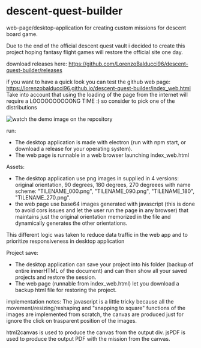 # descent-quest-builder
web-page/desktop-application for creating custom missions for descent board game.

Due to the end of the official descent quest vault i decided to create this project hoping fantasy flight games will restore the official site one day.

download releases here: https://github.com/LorenzoBalducci96/descent-quest-builder/releases

if you want to have a quick look you can test the github web page:
https://lorenzobalducci96.github.io/descent-quest-builder/index_web.html
Take into account that using the loading of the page from the internet will require a LOOOOOOOOOONG TIME :) so consider to pick one of the distributions

![watch the demo image on the repository](/doc_images/demo.gif?raw=true "UI_DEMO")

run:
  * The desktop application is made with electron (run with npm start, or download a release for your operating system).
  * The web page is runnable in a web browser launching index_web.html

Assets:
  * The desktop application use png images in supplied in 4 versions: original orientation, 90 degrees, 180 degrees, 270 degreees with name scheme: "TILENAME_000.png", "TILENAME_090.png", "TILENAME_180", "TILENAME_270.png".
  * the web page use base64 images generated with javascript (this is done to avoid cors issues and let the user run the page in any      browser) that maintains just the original orientation memorized in the file and dynamically generates the other orientations.
  
This different logic was taken to reduce data traffic in the web app and to prioritize responsiveness in desktop application 

Project save:
  * The desktop application can save your project into his folder (backup of entire innerHTML of the document) and can then show all your saved projects and restore the session.
  * The web page (runnable from index_web.html) let you download a backup html file for restoring the project.



implementation notes:
The javascript is a little tricky because all the movement/resizing/reshaping and "snapping to square" functions of the images are implemented from scratch, the canvas are produced just for ignore the click on trasparent position of the images.

html2canvas is used to produce the canvas from the output div.
jsPDF is used to produce the output PDF with the mission from the canvas.
